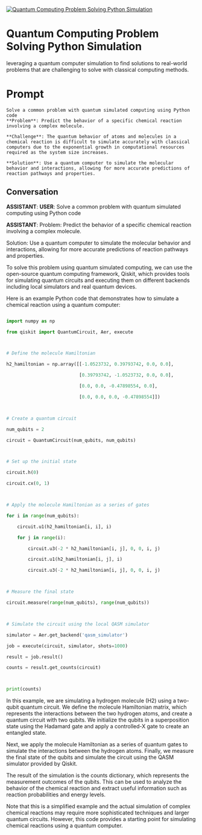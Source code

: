
[![Quantum Computing Problem Solving Python Simulation](https://flow-user-images.s3.us-west-1.amazonaws.com/prompt/AKE6drTco-TypTUA6C8s7/1697353395975)]()
# Quantum Computing Problem Solving Python Simulation 
leveraging a quantum computer simulation to find solutions to real-world problems that are challenging to solve with classical computing methods. 

# Prompt

```
Solve a common problem with quantum simulated computing using Python code
**Problem**: Predict the behavior of a specific chemical reaction involving a complex molecule.

**Challenge**: The quantum behavior of atoms and molecules in a chemical reaction is difficult to simulate accurately with classical computers due to the exponential growth in computational resources required as the system size increases.

**Solution**: Use a quantum computer to simulate the molecular behavior and interactions, allowing for more accurate predictions of reaction pathways and properties.
```

## Conversation

**ASSISTANT**: 
**USER**: Solve a common problem with quantum simulated computing using Python code


**ASSISTANT**: Problem: Predict the behavior of a specific chemical reaction involving a complex molecule.



Solution: Use a quantum computer to simulate the molecular behavior and interactions, allowing for more accurate predictions of reaction pathways and properties.



To solve this problem using quantum simulated computing, we can use the open-source quantum computing framework, Qiskit, which provides tools for simulating quantum circuits and executing them on different backends including local simulators and real quantum devices.



Here is an example Python code that demonstrates how to simulate a chemical reaction using a quantum computer:



```python

import numpy as np

from qiskit import QuantumCircuit, Aer, execute



# Define the molecule Hamiltonian

h2_hamiltonian = np.array([[-1.0523732, 0.39793742, 0.0, 0.0],

                           [0.39793742, -1.0523732, 0.0, 0.0],

                           [0.0, 0.0, -0.47898554, 0.0],

                           [0.0, 0.0, 0.0, -0.47898554]])



# Create a quantum circuit

num_qubits = 2

circuit = QuantumCircuit(num_qubits, num_qubits)



# Set up the initial state

circuit.h(0)

circuit.cx(0, 1)



# Apply the molecule Hamiltonian as a series of gates

for i in range(num_qubits):

    circuit.u1(h2_hamiltonian[i, i], i)

    for j in range(i):

        circuit.u3(-2 * h2_hamiltonian[i, j], 0, 0, i, j)

        circuit.u1(h2_hamiltonian[i, j], i)

        circuit.u3(-2 * h2_hamiltonian[i, j], 0, 0, i, j)



# Measure the final state

circuit.measure(range(num_qubits), range(num_qubits))



# Simulate the circuit using the local QASM simulator

simulator = Aer.get_backend('qasm_simulator')

job = execute(circuit, simulator, shots=1000)

result = job.result()

counts = result.get_counts(circuit)



print(counts)

```



In this example, we are simulating a hydrogen molecule (H2) using a two-qubit quantum circuit. We define the molecule Hamiltonian matrix, which represents the interactions between the two hydrogen atoms, and create a quantum circuit with two qubits. We initialize the qubits in a superposition state using the Hadamard gate and apply a controlled-X gate to create an entangled state.



Next, we apply the molecule Hamiltonian as a series of quantum gates to simulate the interactions between the hydrogen atoms. Finally, we measure the final state of the qubits and simulate the circuit using the QASM simulator provided by Qiskit.



The result of the simulation is the counts dictionary, which represents the measurement outcomes of the qubits. This can be used to analyze the behavior of the chemical reaction and extract useful information such as reaction probabilities and energy levels.



Note that this is a simplified example and the actual simulation of complex chemical reactions may require more sophisticated techniques and larger quantum circuits. However, this code provides a starting point for simulating chemical reactions using a quantum computer.


